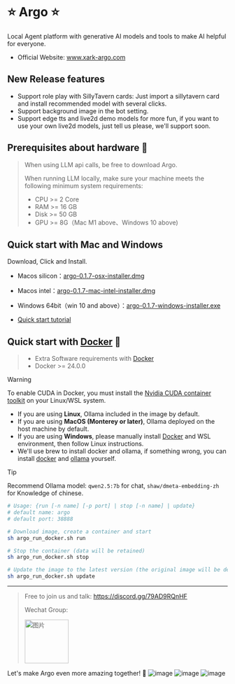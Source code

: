 # ⭐ Argo ⭐
Local Agent platform with generative AI models and tools to make AI helpful for everyone.
- Official Website: www.xark-argo.com 

## New Release features
- Support role play with SillyTavern cards: Just import a sillytavern card and install recommended model with several clicks.
- Support background image in the bot setting.
- Support edge tts and live2d demo models for more fun, if you want to use your own live2d models, just tell us please, we'll support soon.

## Prerequisites about hardware 🐳

> When using LLM api calls, be free to download Argo.
> 
> When running LLM locally, make sure your machine meets the following minimum system requirements:
>
>- CPU >= 2 Core
>- RAM >= 16 GB
>- Disk >= 50 GB
>- GPU >= 8G（Mac M1 above、Windows 10 above)

## Quick start with Mac and Windows
Download, Click and Install.

- Macos silicon：[argo-0.1.7-osx-installer.dmg](https://github.com/xark-argo/argo/releases/download/v0.1.7/argo-0.1.7-osx-installer.dmg)
- Macos intel：[argo-0.1.7-mac-intel-installer.dmg](https://github.com/xark-argo/argo/releases/download/v0.1.7/argo-0.1.7-mac-intel-installer.dmg)
- Windows 64bit（win 10 and above）：[argo-0.1.7-windows-installer.exe](https://github.com/xark-argo/argo/releases/download/v0.1.7/argo-0.1.7-windows-installer.exe)

- [Quick start tutorial](https://docs.xark-argo.com/)

## Quick start with [Docker](https://www.docker.com/) 🐳
>- Extra Software requirements with [Docker](https://www.docker.com/)
>- Docker >= 24.0.0

> [!WARNING]  
> To enable CUDA in Docker, you must install the
> [Nvidia CUDA container toolkit](https://docs.nvidia.com/dgx/nvidia-container-runtime-upgrade/)
> on your Linux/WSL system.

- If you are using **Linux**, Ollama included in the image by default.
- If you are using **MacOS (Monterey or later)**, Ollama deployed on the host machine by default.
- If you are using **Windows**, please manually install [Docker](https://www.docker.com/) and WSL environment, then follow Linux instructions.
- We'll use brew to install docker and ollama, if something wrong, you can install [docker](https://www.docker.com/) and [ollama](https://ollama.com/download) yourself.

> [!TIP]  
> Recommend Ollama model: `qwen2.5:7b` for chat, `shaw/dmeta-embedding-zh` for Knowledge of chinese.

  ```bash    
  # Usage: {run [-n name] [-p port] | stop [-n name] | update}
  # default name: argo
  # default port: 38888
  
  # Download image, create a container and start
  sh argo_run_docker.sh run
  
  # Stop the container (data will be retained)
  sh argo_run_docker.sh stop
  
  # Update the image to the latest version (the original image will be deleted)
  sh argo_run_docker.sh update
  ```

---
> Free to join us and talk: https://discord.gg/79AD9RQnHF
> 
> Wechat Group:
>
> <img src="https://github.com/user-attachments/assets/ca0694f0-8311-4900-8731-3adca910c5a0" alt="图片" style="width:100px;height:100px;">

Let's make Argo even more amazing together! 💪
![image](https://github.com/user-attachments/assets/b1d38101-9a50-4eb7-ad00-8b464e889738)
![image](https://github.com/user-attachments/assets/25825314-3b5d-4223-8c9d-7f11dc64a09d)
![image](https://github.com/user-attachments/assets/c9e15ce7-ab02-4f1a-ac7d-16c47030876f)
